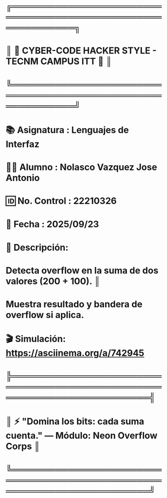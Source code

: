 # ╔════════════════════════════════════════════════════════════╗
# ║  👾  CYBER-CODE HACKER STYLE - TECNM CAMPUS ITT  👾       ║
# ╚════════════════════════════════════════════════════════════╝
# 📚 Asignatura : Lenguajes de Interfaz
# 👩‍💻 Alumno     : Nolasco Vazquez Jose Antonio
# 🆔 No. Control : 22210326
# 📅 Fecha      : 2025/09/23
#
# 📝 Descripción:
# Detecta overflow en la suma de dos valores (200 + 100). ║
# Muestra resultado y bandera de overflow si aplica.
#
# 🎬 Simulación: https://asciinema.org/a/742945
#
# ╠════════════════════════════════════════════════════════════════════════╣
# ║   ⚡ "Domina los bits: cada suma cuenta."  — Módulo: Neon Overflow Corps ║
# ╚════════════════════════════════════════════════════════════════════════╝
